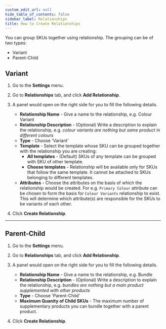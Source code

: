 ```yaml
---
custom_edit_url: null
hide_table_of_contents: false
sidebar_label: Relationships
title: How to Create Relationships
---
```


You can group SKUs together using relationship. The grouping can be of two types: 
* Variant
* Parent-Child

## Variant

1. Go to the **Settings** menu.

2. Go to **Relationships** tab, and click **Add Relationship**.

3. A panel would open on the right side for you to fill the following details.
    * **Relationship Name** - Give a name to the relationship, e.g. Colour Variant
    * **Relationship Description** - (Optional) Write a description to explain the relationship, e.g. *colour variants are nothing but same product in different colours*
    * **Type** - Choose 'Variant'
    * **Template** - Select the template whose SKU can be grouped together with the relationship you are creating:
        * **All templates** - (Default) SKUs of any template can be grouped with SKU of other template.
        * **Choose templates** - Relationship will be available only for SKUs that follow the same template. It cannot be attached to SKUs belonging to different templates. 
    * **Attributes** - Choose the attributes on the basis of which the relationship would be created. For e.g. `Primary Colour` attribute can be chosen to form the basis for `Colour Variants` relationship to exist. This will determine which attribute(s) are responsible for the SKUs to be variants of each other.

4. Click **Create Relationship**.

---

## Parent-Child

1. Go to the **Settings** menu.

2. Go to **Relationships** tab, and click **Add Relationship**.

3. A panel would open on the right side for you to fill the following details.
    * **Relationship Name** - Give a name to the relationship, e.g. Bundle
    * **Relationship Description** - (Optional) Write a description to explain the relationship, e.g. *bundles are nothing but a main product supplemented with other products*
    * **Type** - Choose 'Parent-Child'
    * **Maximum Quanity of Child SKUs** - The maximum number of supplementary products you can bundle together with a parent product.
    
4. Click **Create Relationship**.